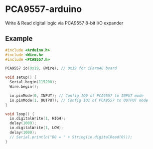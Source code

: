 # PCA9557-arduino

Write & Read digital logic via PCA9557 8-bit I/O expander

## Example

```c++
#include <Arduino.h>
#include <Wire.h>
#include <PCA9557.h>

PCA9557 io(0x19, &Wire); // 0x19 for iFarm4G board

void setup() {
  Serial.begin(115200);
  Wire.begin();

  io.pinMode(0, INPUT); // Config IO0 of PCA9557 to INPUT mode
  io.pinMode(1, OUTPUT); // Config IO1 of PCA9557 to OUTPUT mode
}

void loop() {
  io.digitalWrite(1, HIGH);
  delay(1000);
  io.digitalWrite(1, LOW);
  delay(1000);
  // Serial.println("D0 = " + String(io.digitalRead(0)));
}
```
